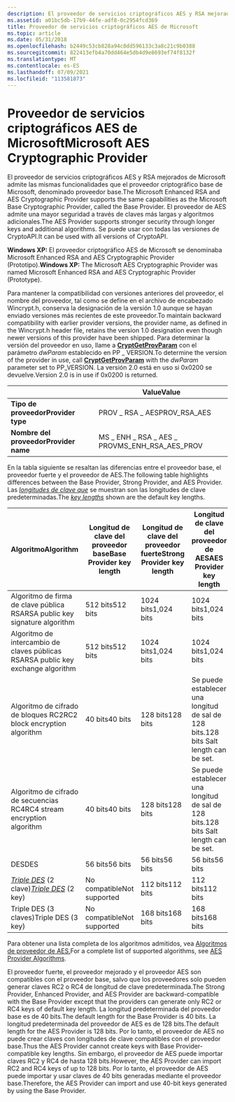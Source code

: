 ```yaml
---
description: El proveedor de servicios criptográficos AES y RSA mejorados de Microsoft admite las mismas funcionalidades que el proveedor criptográfico base de Microsoft, denominado proveedor base.
ms.assetid: a01bc5db-17b9-44fe-adf8-0c2954fcd369
title: Proveedor de servicios criptográficos AES de Microsoft
ms.topic: article
ms.date: 05/31/2018
ms.openlocfilehash: b2449c53cb828a94c8dd596133c3a8c21c9b0388
ms.sourcegitcommit: 822413efb4a70dd464e5db4d9e8693ef74f8132f
ms.translationtype: MT
ms.contentlocale: es-ES
ms.lasthandoff: 07/09/2021
ms.locfileid: "113581873"
---
```

# <a name="microsoft-aes-cryptographic-provider"></a><span data-ttu-id="4fff4-103">Proveedor de servicios criptográficos AES de Microsoft</span><span class="sxs-lookup"><span data-stu-id="4fff4-103">Microsoft AES Cryptographic Provider</span></span>

<span data-ttu-id="4fff4-104">El proveedor de servicios criptográficos AES y RSA mejorados de Microsoft admite las mismas funcionalidades que el proveedor criptográfico base de Microsoft, denominado proveedor base.</span><span class="sxs-lookup"><span data-stu-id="4fff4-104">The Microsoft Enhanced RSA and AES Cryptographic Provider supports the same capabilities as the Microsoft Base Cryptographic Provider, called the Base Provider.</span></span> <span data-ttu-id="4fff4-105">El proveedor de AES admite una mayor seguridad a través de claves más largas y algoritmos adicionales.</span><span class="sxs-lookup"><span data-stu-id="4fff4-105">The AES Provider supports stronger security through longer keys and additional algorithms.</span></span> <span data-ttu-id="4fff4-106">Se puede usar con todas las versiones de CryptoAPI.</span><span class="sxs-lookup"><span data-stu-id="4fff4-106">It can be used with all versions of CryptoAPI.</span></span>

<span data-ttu-id="4fff4-107">**Windows XP:** El proveedor criptográfico AES de Microsoft se denominaba Microsoft Enhanced RSA and AES Cryptographic Provider (Prototipo).</span><span class="sxs-lookup"><span data-stu-id="4fff4-107">**Windows XP:** The Microsoft AES Cryptographic Provider was named Microsoft Enhanced RSA and AES Cryptographic Provider (Prototype).</span></span>

<span data-ttu-id="4fff4-108">Para mantener la compatibilidad con versiones anteriores del proveedor, el nombre del proveedor, tal como se define en el archivo de encabezado Wincrypt.h, conserva la designación de la versión 1.0 aunque se hayan enviado versiones más recientes de este proveedor.</span><span class="sxs-lookup"><span data-stu-id="4fff4-108">To maintain backward compatibility with earlier provider versions, the provider name, as defined in the Wincrypt.h header file, retains the version 1.0 designation even though newer versions of this provider have been shipped.</span></span> <span data-ttu-id="4fff4-109">Para determinar la versión del proveedor en uso, llame a [**CryptGetProvParam**](/windows/desktop/api/Wincrypt/nf-wincrypt-cryptgetprovparam) con el parámetro *dwParam* establecido en PP \_ VERSION.</span><span class="sxs-lookup"><span data-stu-id="4fff4-109">To determine the version of the provider in use, call [**CryptGetProvParam**](/windows/desktop/api/Wincrypt/nf-wincrypt-cryptgetprovparam) with the *dwParam* parameter set to PP\_VERSION.</span></span> <span data-ttu-id="4fff4-110">La versión 2.0 está en uso si 0x0200 se devuelve.</span><span class="sxs-lookup"><span data-stu-id="4fff4-110">Version 2.0 is in use if 0x0200 is returned.</span></span>

|                   | <span data-ttu-id="4fff4-111">Value</span><span class="sxs-lookup"><span data-stu-id="4fff4-111">Value</span></span>                    |
|-------------------|--------------------------|
| <span data-ttu-id="4fff4-112">**Tipo de proveedor**</span><span class="sxs-lookup"><span data-stu-id="4fff4-112">**Provider type**</span></span> | <span data-ttu-id="4fff4-113">PROV \_ RSA \_ AES</span><span class="sxs-lookup"><span data-stu-id="4fff4-113">PROV\_RSA\_AES</span></span>           |
| <span data-ttu-id="4fff4-114">**Nombre del proveedor**</span><span class="sxs-lookup"><span data-stu-id="4fff4-114">**Provider name**</span></span> | <span data-ttu-id="4fff4-115">MS \_ ENH \_ RSA \_ AES \_ PROV</span><span class="sxs-lookup"><span data-stu-id="4fff4-115">MS\_ENH\_RSA\_AES\_PROV</span></span>  |



 

<span data-ttu-id="4fff4-116">En la tabla siguiente se resaltan las diferencias entre el proveedor base, el proveedor fuerte y el proveedor de AES.</span><span class="sxs-lookup"><span data-stu-id="4fff4-116">The following table highlights differences between the Base Provider, Strong Provider, and AES Provider.</span></span> <span data-ttu-id="4fff4-117">Las [*longitudes de clave que*](../secgloss/k-gly.md) se muestran son las longitudes de clave predeterminadas.</span><span class="sxs-lookup"><span data-stu-id="4fff4-117">The [*key lengths*](../secgloss/k-gly.md) shown are the default key lengths.</span></span>



| <span data-ttu-id="4fff4-118">Algoritmo</span><span class="sxs-lookup"><span data-stu-id="4fff4-118">Algorithm</span></span>                                                                                | <span data-ttu-id="4fff4-119">Longitud de clave del proveedor base</span><span class="sxs-lookup"><span data-stu-id="4fff4-119">Base Provider key length</span></span> | <span data-ttu-id="4fff4-120">Longitud de clave del proveedor fuerte</span><span class="sxs-lookup"><span data-stu-id="4fff4-120">Strong Provider key length</span></span> | <span data-ttu-id="4fff4-121">Longitud de clave del proveedor de AES</span><span class="sxs-lookup"><span data-stu-id="4fff4-121">AES Provider key length</span></span>                     |
|------------------------------------------------------------------------------------------|--------------------------|----------------------------|---------------------------------------------|
| <span data-ttu-id="4fff4-122">Algoritmo de firma de clave pública RSA</span><span class="sxs-lookup"><span data-stu-id="4fff4-122">RSA public key signature algorithm</span></span>                                                       | <span data-ttu-id="4fff4-123">512 bits</span><span class="sxs-lookup"><span data-stu-id="4fff4-123">512 bits</span></span>                 | <span data-ttu-id="4fff4-124">1024 bits</span><span class="sxs-lookup"><span data-stu-id="4fff4-124">1,024 bits</span></span>                 | <span data-ttu-id="4fff4-125">1024 bits</span><span class="sxs-lookup"><span data-stu-id="4fff4-125">1,024 bits</span></span>                                  |
| <span data-ttu-id="4fff4-126">Algoritmo de intercambio de claves públicas RSA</span><span class="sxs-lookup"><span data-stu-id="4fff4-126">RSA public key exchange algorithm</span></span>                                                        | <span data-ttu-id="4fff4-127">512 bits</span><span class="sxs-lookup"><span data-stu-id="4fff4-127">512 bits</span></span>                 | <span data-ttu-id="4fff4-128">1024 bits</span><span class="sxs-lookup"><span data-stu-id="4fff4-128">1,024 bits</span></span>                 | <span data-ttu-id="4fff4-129">1024 bits</span><span class="sxs-lookup"><span data-stu-id="4fff4-129">1,024 bits</span></span>                                  |
| <span data-ttu-id="4fff4-130">Algoritmo de cifrado de bloques RC2</span><span class="sxs-lookup"><span data-stu-id="4fff4-130">RC2 block encryption algorithm</span></span>                                                           | <span data-ttu-id="4fff4-131">40 bits</span><span class="sxs-lookup"><span data-stu-id="4fff4-131">40 bits</span></span>                  | <span data-ttu-id="4fff4-132">128 bits</span><span class="sxs-lookup"><span data-stu-id="4fff4-132">128 bits</span></span>                   | <span data-ttu-id="4fff4-133">Se puede establecer una longitud de sal de 128 bits.</span><span class="sxs-lookup"><span data-stu-id="4fff4-133">128 bits Salt length can be set.</span></span><br/> |
| <span data-ttu-id="4fff4-134">Algoritmo de cifrado de secuencias RC4</span><span class="sxs-lookup"><span data-stu-id="4fff4-134">RC4 stream encryption algorithm</span></span>                                                          | <span data-ttu-id="4fff4-135">40 bits</span><span class="sxs-lookup"><span data-stu-id="4fff4-135">40 bits</span></span>                  | <span data-ttu-id="4fff4-136">128 bits</span><span class="sxs-lookup"><span data-stu-id="4fff4-136">128 bits</span></span>                   | <span data-ttu-id="4fff4-137">Se puede establecer una longitud de sal de 128 bits.</span><span class="sxs-lookup"><span data-stu-id="4fff4-137">128 bits Salt length can be set.</span></span><br/> |
| <span data-ttu-id="4fff4-138">DES</span><span class="sxs-lookup"><span data-stu-id="4fff4-138">DES</span></span>                                                                                      | <span data-ttu-id="4fff4-139">56 bits</span><span class="sxs-lookup"><span data-stu-id="4fff4-139">56 bits</span></span>                  | <span data-ttu-id="4fff4-140">56 bits</span><span class="sxs-lookup"><span data-stu-id="4fff4-140">56 bits</span></span>                    | <span data-ttu-id="4fff4-141">56 bits</span><span class="sxs-lookup"><span data-stu-id="4fff4-141">56 bits</span></span>                                     |
| <span data-ttu-id="4fff4-142">[*Triple DES*](../secgloss/t-gly.md) (2 clave)</span><span class="sxs-lookup"><span data-stu-id="4fff4-142">[*Triple DES*](../secgloss/t-gly.md) (2 key)</span></span> | <span data-ttu-id="4fff4-143">No compatible</span><span class="sxs-lookup"><span data-stu-id="4fff4-143">Not supported</span></span>            | <span data-ttu-id="4fff4-144">112 bits</span><span class="sxs-lookup"><span data-stu-id="4fff4-144">112 bits</span></span>                   | <span data-ttu-id="4fff4-145">112 bits</span><span class="sxs-lookup"><span data-stu-id="4fff4-145">112 bits</span></span>                                    |
| <span data-ttu-id="4fff4-146">Triple DES (3 claves)</span><span class="sxs-lookup"><span data-stu-id="4fff4-146">Triple DES (3 key)</span></span>                                                                       | <span data-ttu-id="4fff4-147">No compatible</span><span class="sxs-lookup"><span data-stu-id="4fff4-147">Not supported</span></span>            | <span data-ttu-id="4fff4-148">168 bits</span><span class="sxs-lookup"><span data-stu-id="4fff4-148">168 bits</span></span>                   | <span data-ttu-id="4fff4-149">168 bits</span><span class="sxs-lookup"><span data-stu-id="4fff4-149">168 bits</span></span>                                    |



 

<span data-ttu-id="4fff4-150">Para obtener una lista completa de los algoritmos admitidos, vea [Algoritmos de proveedor de AES.](aes-provider-algorithms.md)</span><span class="sxs-lookup"><span data-stu-id="4fff4-150">For a complete list of supported algorithms, see [AES Provider Algorithms](aes-provider-algorithms.md).</span></span>

<span data-ttu-id="4fff4-151">El proveedor fuerte, el proveedor mejorado y el proveedor AES son compatibles con el proveedor base, salvo que los proveedores solo pueden generar claves RC2 o RC4 de longitud de clave predeterminada.</span><span class="sxs-lookup"><span data-stu-id="4fff4-151">The Strong Provider, Enhanced Provider, and AES Provider are backward-compatible with the Base Provider except that the providers can generate only RC2 or RC4 keys of default key length.</span></span> <span data-ttu-id="4fff4-152">La longitud predeterminada del proveedor base es de 40 bits.</span><span class="sxs-lookup"><span data-stu-id="4fff4-152">The default length for the Base Provider is 40 bits.</span></span> <span data-ttu-id="4fff4-153">La longitud predeterminada del proveedor de AES es de 128 bits.</span><span class="sxs-lookup"><span data-stu-id="4fff4-153">The default length for the AES Provider is 128 bits.</span></span> <span data-ttu-id="4fff4-154">Por lo tanto, el proveedor de AES no puede crear claves con longitudes de clave compatibles con el proveedor base.</span><span class="sxs-lookup"><span data-stu-id="4fff4-154">Thus the AES Provider cannot create keys with Base Provider-compatible key lengths.</span></span> <span data-ttu-id="4fff4-155">Sin embargo, el proveedor de AES puede importar claves RC2 y RC4 de hasta 128 bits.</span><span class="sxs-lookup"><span data-stu-id="4fff4-155">However, the AES Provider can import RC2 and RC4 keys of up to 128 bits.</span></span> <span data-ttu-id="4fff4-156">Por lo tanto, el proveedor de AES puede importar y usar claves de 40 bits generadas mediante el proveedor base.</span><span class="sxs-lookup"><span data-stu-id="4fff4-156">Therefore, the AES Provider can import and use 40-bit keys generated by using the Base Provider.</span></span>

 

 

